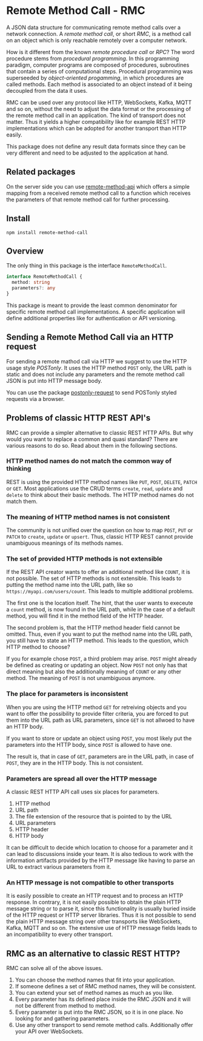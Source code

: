 # Remote Method Call - RMC

A JSON data structure for communicating remote method calls over a network connection. A *remote method call*, or short *RMC*, is a method call on an object which is only reachable remotely over a computer network.

How is it different from the known *remote procedure call* or *RPC*? The word procedure stems from *procedural programming*. In this programming paradigm, computer programs are composed of procedures, subroutines that contain a series of computational steps. Procedural programming was superseeded by *object-oriented progamming*, in which procedures are called methods. Each method is associated to an object instead of it being decoupled from the data it uses.

RMC can be used over any protocol like HTTP, WebSockets, Kafka, MQTT and so on, without the need to adjust the data format or the processing of the remote method call in an application. The kind of transport does not matter. Thus it yields a higher compatibility like for example REST HTTP implementations which can be adopted for another transport than HTTP easily.

This package does not define any result data formats since they can be very different and need to be adjusted to the application at hand.

## Related packages

On the server side you can use [remote-method-api](https://github.com/c0deritter/remote-method-api) which offers a simple mapping from a received remote method call to a function which receives the parameters of that remote method call for further processing.

## Install

`npm install remote-method-call`

## Overview

The only thing in this package is the interface `RemoteMethodCall`.

```typescript
interface RemoteMethodCall {
  method: string
  parameters?: any
}
```

This package is meant to provide the least common denominator for specific remote method call implementations. A specific application will define additional properties like for authentication or API versioning.

## Sending a Remote Method Call via an HTTP request

For sending a remote mathod call via HTTP we suggest to use the HTTP usage style *POSTonly*. It uses the HTTP method `POST` only, the URL path is static and does not include any parameters and the remote method call JSON is put into HTTP message body.

You can use the package [postonly-request](https://github.com/c0deritter/postonly-request) to send POSTonly styled requests via a browser.

## Problems of classic HTTP REST API's

RMC can provide a simpler alternative to classic REST HTTP APIs. But why would you want to replace a common and quasi standard? There are various reasons to do so. Read about them in the following sections.

### HTTP method names do not match the common way of thinking

REST is using the provided HTTP method names like `PUT`, `POST`, `DELETE`, `PATCH` or `GET`. Most applications use the CRUD terms `create`, `read`, `update` and `delete` to think about their basic methods. The HTTP method names do not match them.

### The meaning of HTTP method names is not consistent

The community is not unified over the question on how to map `POST`, `PUT` or `PATCH` to `create`, `update` or `upsert`. Thus, classic HTTP REST cannot provide unambiguous meanings of its methods names.

### The set of provided HTTP methods is not extensible

If the REST API creator wants to offer an additional method like `COUNT`, it is not possible. The set of HTTP methods is not extensible. This leads to putting the method name into the URL path, like so `https://myapi.com/users/count`. This leads to multiple additional problems.

The first one is the location itself. The hint, that the user wants to execeute a `count` method, is now found in the URL path, while in the case of a default method, you will find it in the method field of the HTTP header.

The second problem is, that the HTTP method header field cannot be omitted. Thus, even if you want to put the method name into the URL path, you still have to state an HTTP method. This leads to the question, which HTTP method to choose?

If you for example chose `POST`, a third problem may arise. `POST` might already be defined as creating or updating an object. Now `POST` not only has that direct meaning but also the additionally meaning of `COUNT` or any other method. The meaning of `POST` is not unambiguous anymore.

### The place for parameters is inconsistent

When you are using the HTTP method `GET` for retreiving objects and you want to offer the possibility to provide filter criteria, you are forced to put them into the URL path as URL parameters, since `GET` is not allwoed to have an HTTP body.

If you want to store or update an object using `POST`, you most likely put the parameters into the HTTP body, since `POST` is allowed to have one.

The result is, that in case of `GET`, parameters are in the URL path, in case of `POST`, they are in the HTTP body. This is not consistent.

### Parameters are spread all over the HTTP message

A classic REST HTTP API call uses six places for parameters.

1. HTTP method
2. URL path
3. The file extension of the resource that is pointed to by the URL
4. URL parameters
5. HTTP header
6. HTTP body

It can be difficult to decide which location to choose for a parameter and it can lead to discussions inside your team. It is also tedious to work with the information artifacts provided by the HTTP message like having to parse an URL to extract various parameters from it.

### An HTTP message is not compatible to other transports

It is easily possible to create an HTTP request and to process an HTTP response. In contrary, it is not easily possible to obtain the plain HTTP message string or to parse it, since this functionality is usually buried inside of the HTTP request or HTTP server libraries. Thus it is not possible to send the plain HTTP message string over other transports like WebSockets, Kafka, MQTT and so on. The extensive use of HTTP message fields leads to an incompatibility to every other transport.

## RMC as an alternative to classic REST HTTP?

RMC can solve all of the above issues.

1. You can choose the method names that fit into your application.
2. If someone defines a set of RMC method names, they will be consistent.
3. You can extend your set of method names as much as you like.
4. Every parameter has its defined place inside the RMC JSON and it will not be different from method to method.
5. Every parameter is put into the RMC JSON, so it is in one place. No looking for and gathering parameters.
6. Use any other transport to send remote method calls. Additionally offer your API over WebSockets.